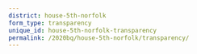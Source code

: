 ```yaml
---
district: house-5th-norfolk
form_type: transparency
unique_id: house-5th-norfolk-transparency
permalink: /2020bq/house-5th-norfolk/transparency/
---
```

